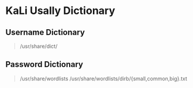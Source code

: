 # KaLi Usally Dictionary
## Username Dictionary
> /usr/share/dict/
## Password Dictionary
> /usr/share/wordlists
> /usr/share/wordlists/dirb/{small,common,big}.txt
